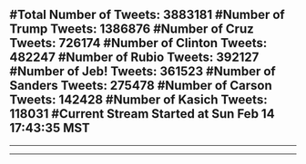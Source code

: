 #Total Number of Tweets: 3883181 
#Number of Trump Tweets: 1386876
#Number of Cruz Tweets: 726174
#Number of Clinton Tweets: 482247
#Number of Rubio Tweets: 392127
#Number of Jeb! Tweets: 361523
#Number of Sanders Tweets: 275478
#Number of Carson Tweets: 142428
#Number of Kasich Tweets: 118031
#Current Stream Started at Sun Feb 14 17:43:35 MST
---
---
---
